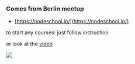 ### Comes from Berlin meetup
 - [https://nodeschool.io/](https://nodeschool.io/)
 
 to start any courses:
 just follow instruction
 
 or look at the [video](https://monosnap.com/file/aH0sapuc3nqubLh01gK3jzFKkN2Q4M)
 
 <img src="https://monosnap.com/image/d0rJq5rBWd6wFhQNZVYZKskSVHtr4W.png">


